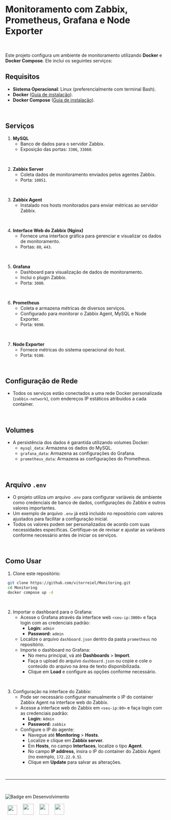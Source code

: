 # Monitoramento com Zabbix, Prometheus, Grafana e Node Exporter

<br>

Este projeto configura um ambiente de monitoramento utilizando **Docker** e **Docker Compose**. Ele inclui os seguintes serviços:
<br>

## Requisitos

- **Sistema Operacional**: Linux (preferencialmente com terminal Bash).
- **Docker** ([Guia de instalação](https://docs.docker.com/get-docker/)).
- **Docker Compose** ([Guia de instalação](https://docs.docker.com/compose/install/)).
<br>

## Serviços

1. **MySQL**
   - Banco de dados para o servidor Zabbix.
   - Exposição das portas: `3306`, `33060`.
<br>

2. **Zabbix Server**
   - Coleta dados de monitoramento enviados pelos agentes Zabbix.
   - Porta: `10051`.
<br>

3. **Zabbix Agent**
   - Instalado nos hosts monitorados para enviar métricas ao servidor Zabbix.
<br>

4. **Interface Web do Zabbix (Nginx)**
   - Fornece uma interface gráfica para gerenciar e visualizar os dados de monitoramento.
   - Portas: `80`, `443`.
<br>

5. **Grafana**
   - Dashboard para visualização de dados de monitoramento.
   - Inclui o plugin Zabbix.
   - Porta: `3000`.
<br>

6. **Prometheus**
   - Coleta e armazena métricas de diversos serviços.
   - Configurado para monitorar o Zabbix Agent, MySQL e Node Exporter.
   - Porta: `9090`.
<br>

7. **Node Exporter**
   - Fornece métricas do sistema operacional do host.
   - Porta: `9100`.
<br>

## Configuração de Rede

- Todos os serviços estão conectados a uma rede Docker personalizada (`zabbix-network`), com endereços IP estáticos atribuídos a cada container.

<br>

## Volumes

- A persistência dos dados é garantida utilizando volumes Docker:
  - `mysql_data`: Armazena os dados do MySQL.
  - `grafana_data`: Armazena as configurações do Grafana.
  - `prometheus_data`: Armazena as configurações do Prometheus.

<br>

## Arquivo `.env`

- O projeto utiliza um arquivo `.env` para configurar variáveis de ambiente como credenciais de banco de dados, configurações do Zabbix e outros valores importantes.
- Um exemplo de arquivo `.env` já está incluído no repositório com valores ajustados para facilitar a configuração inicial.
- Todos os valores podem ser personalizados de acordo com suas necessidades específicas. Certifique-se de revisar e ajustar as variáveis conforme necessário antes de iniciar os serviços.

<br>

## Como Usar

1. Clone este repositório:
  ```bash
   git clone https://github.com/vitorreiel/Monitoring.git
   cd Monitoring
   docker compose up -d
  ```
<br>

2. Importar o dashboard para o Grafana:
    - Acesse o Grafana através da interface web `<seu-ip:3000>` e faça login com as credenciais padrão:
        - **Login:** `admin`
        - **Password:** `admin`
    - Localize o arquivo `dashboard.json` dentro da pasta `prometheus` no repositório.
    - Importe o dashboard no Grafana:
        - No menu principal, vá até **Dashboards** > **Import**.
        - Faça o upload do arquivo `dashboard.json` ou copie e cole o conteúdo do arquivo na área de texto disponibilizada.
        - Clique em **Load** e configure as opções conforme necessário.
<br>

3. Configuração na interface do Zabbix:
    - Pode ser necessário configurar manualmente o IP do container Zabbix Agent na interface web do Zabbix.
    - Acesse a interface web do Zabbix em `<seu-ip:80>` e faça login com as credenciais padrão:
        - **Login:** `Admin`
        - **Password:** `zabbix`   
    - Configure o IP do agente:
        - Navegue até **Monitoring** > **Hosts**.
        - Localize e clique em **Zabbix server**.
        - Em **Hosts**, no campo **Interfaces**, localize o tipo **Agent**.
        - No campo **IP address**, insira o IP do container do Zabbix Agent (no exemplo, `172.22.0.5`).
        - Clique em **Update** para salvar as alterações.
<br>

---

<br>

<div style="display: inline_block;">

   ![Badge em Desenvolvimento](http://img.shields.io/static/v1?label=STATUS&message=EM%20DESENVOLVIMENTO&color=GREEN&style=for-the-badge)

</div>
<div style="display: inline_block;">
   <img height="30" width="30" hspace="7" src="https://cdn.jsdelivr.net/gh/devicons/devicon/icons/mysql/mysql-original.svg" />
   <img height="34" width="34" hspace="7" src="https://cdn.jsdelivr.net/gh/devicons/devicon/icons/docker/docker-plain-wordmark.svg" />
   <img height="34" width="30" hspace="7" src="https://cdn.jsdelivr.net/gh/devicons/devicon/icons/grafana/grafana-original.svg" />
   <img height="34" width="30" hspace="7" src="https://cdn.jsdelivr.net/gh/devicons/devicon/icons/prometheus/prometheus-original.svg" />
</div>